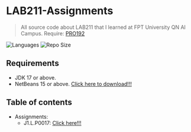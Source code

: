 # LAB211-Assignments
> All source code about LAB211 that I learned at FPT University QN AI Campus.
> Require: [PRO192](https://github.com/hardingadonis/PRO192-Workshops_and_Assignment)

![Languages](https://img.shields.io/github/languages/top/hardingadonis/LAB211-Assignments?style=flat)
![Repo Size](https://img.shields.io/github/repo-size/hardingadonis/LAB211-Assignments?style=flat)

## Requirements
- JDK 17 or above.
- NetBeans 15 or above. [Click here to download!!!](https://netbeans.apache.org/)

## Table of contents
- Assignments:
  - J1.L.P0017: [Click here!!!](https://github.com/hardingadonis/LAB211-Assignments/blob/main/J1.L.P0017)